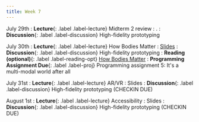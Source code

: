 ```yaml
---
title: Week 7
---
```


<!-- prettier-ignore-start -->

July 29th
: **Lecture**{: .label .label-lecture} Midterm 2 review
  : .
: **Discussion**{: .label .label-discussion} High-fidelity prototyping

July 30th
: **Lecture**{: .label .label-lecture} How Bodies Matter
  : [Slides](https://bcourses.berkeley.edu/courses/1535376/files/folder/lectures?preview=89254686)
: **Discussion**{: .label .label-discussion} High-fidelity prototyping
: **Reading (optional)**{: .label .label-reading-opt} [How Bodies Matter](https://hci.stanford.edu/publications/2006/HowBodiesMatter-DIS2006.pdf)
: **Programming Assignment Due**{: .label .label-proj} Programming assignment 5: It's a multi-modal world after all

July 31st
: **Lecture**{: .label .label-lecture} AR/VR
  : Slides
: **Discussion**{: .label .label-discussion} High-fidelity prototyping (CHECKIN DUE)

August 1st
: **Lecture**{: .label .label-lecture} Accessibility
  : Slides
: **Discussion**{: .label .label-discussion} High-fidelity prototyping (CHECKIN DUE)

<!-- prettier-ignore-end -->
